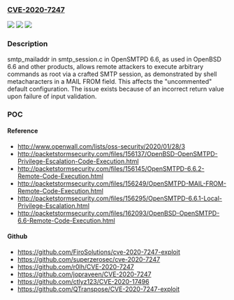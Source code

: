 ### [CVE-2020-7247](https://cve.mitre.org/cgi-bin/cvename.cgi?name=CVE-2020-7247)
![](https://img.shields.io/static/v1?label=Product&message=n%2Fa&color=blue)
![](https://img.shields.io/static/v1?label=Version&message=n%2Fa&color=blue)
![](https://img.shields.io/static/v1?label=Vulnerability&message=n%2Fa&color=brighgreen)

### Description

smtp_mailaddr in smtp_session.c in OpenSMTPD 6.6, as used in OpenBSD 6.6 and other products, allows remote attackers to execute arbitrary commands as root via a crafted SMTP session, as demonstrated by shell metacharacters in a MAIL FROM field. This affects the "uncommented" default configuration. The issue exists because of an incorrect return value upon failure of input validation.

### POC

#### Reference
- http://www.openwall.com/lists/oss-security/2020/01/28/3
- http://packetstormsecurity.com/files/156137/OpenBSD-OpenSMTPD-Privilege-Escalation-Code-Execution.html
- http://packetstormsecurity.com/files/156145/OpenSMTPD-6.6.2-Remote-Code-Execution.html
- http://packetstormsecurity.com/files/156249/OpenSMTPD-MAIL-FROM-Remote-Code-Execution.html
- http://packetstormsecurity.com/files/156295/OpenSMTPD-6.6.1-Local-Privilege-Escalation.html
- http://packetstormsecurity.com/files/162093/OpenBSD-OpenSMTPD-6.6-Remote-Code-Execution.html

#### Github
- https://github.com/FiroSolutions/cve-2020-7247-exploit
- https://github.com/superzerosec/cve-2020-7247
- https://github.com/r0lh/CVE-2020-7247
- https://github.com/jopraveen/CVE-2020-7247
- https://github.com/ctlyz123/CVE-2020-17496
- https://github.com/QTranspose/CVE-2020-7247-exploit

